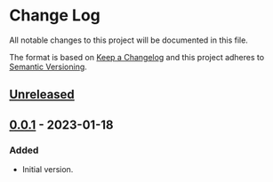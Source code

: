 # Change Log
All notable changes to this project will be documented in this file.

The format is based on [Keep a Changelog](http://keepachangelog.com/)
and this project adheres to [Semantic Versioning](http://semver.org/).


## [Unreleased]


## [0.0.1] - 2023-01-18
### Added
- Initial version.


<!-- links -->
[Unreleased]: https://github.com/plandes/propbankdb/compare/v0.0.1...HEAD
[0.0.1]: https://github.com/plandes/propbankdb/compare/v0.0.0...v0.0.1
